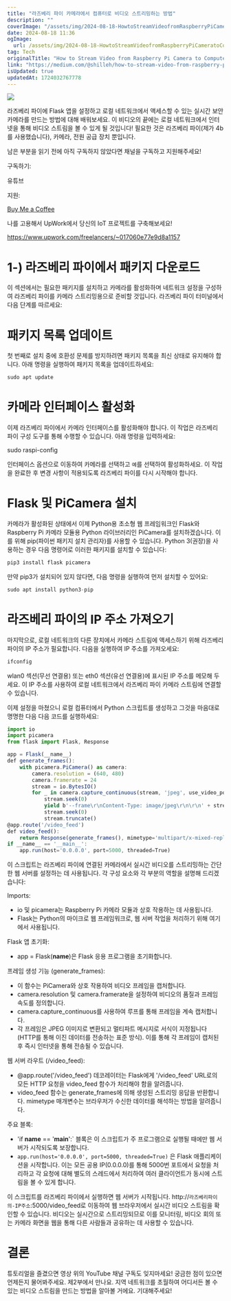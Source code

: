 ```yaml
---
title: "라즈베리 파이 카메라에서 컴퓨터로 비디오 스트리밍하는 방법"
description: ""
coverImage: "/assets/img/2024-08-18-HowtoStreamVideofromRaspberryPiCameratoComputer_0.png"
date: 2024-08-18 11:36
ogImage: 
  url: /assets/img/2024-08-18-HowtoStreamVideofromRaspberryPiCameratoComputer_0.png
tag: Tech
originalTitle: "How to Stream Video from Raspberry Pi Camera to Computer"
link: "https://medium.com/@shilleh/how-to-stream-video-from-raspberry-pi-camera-to-computer-40f41c8b5675"
isUpdated: true
updatedAt: 1724032767778
---
```



<img src="/assets/img/2024-08-18-HowtoStreamVideofromRaspberryPiCameratoComputer_0.png" />

라즈베리 파이에 Flask 앱을 설정하고 로컬 네트워크에서 액세스할 수 있는 실시간 보안 카메라를 만드는 방법에 대해 배워보세요. 이 비디오의 끝에는 로컬 네트워크에서 인터넷을 통해 비디오 스트림을 볼 수 있게 될 것입니다! 필요한 것은 라즈베리 파이(제가 4b를 사용했습니다), 카메라, 전원 공급 장치 뿐입니다.

남은 부분을 읽기 전에 아직 구독하지 않았다면 채널을 구독하고 지원해주세요!

구독하기:

<div class="content-ad"></div>

유튜브

지원:

[Buy Me a Coffee](https://www.buymeacoffee.com/mmshilleh)

나를 고용해서 UpWork에서 당신의 IoT 프로젝트를 구축해보세요!

<div class="content-ad"></div>

https://www.upwork.com/freelancers/~017060e77e9d8a1157

# 1-) 라즈베리 파이에서 패키지 다운로드

이 섹션에서는 필요한 패키지를 설치하고 카메라를 활성화하며 네트워크 설정을 구성하여 라즈베리 파이를 카메라 스트리밍용으로 준비할 것입니다. 라즈베리 파이 터미널에서 다음 단계를 따르세요:

# 패키지 목록 업데이트

<div class="content-ad"></div>

첫 번째로 설치 중에 호환성 문제를 방지하려면 패키지 목록을 최신 상태로 유지해야 합니다. 아래 명령을 실행하여 패키지 목록을 업데이트하세요:

```js
sudo apt update
```

# 카메라 인터페이스 활성화

이제 라즈베리 파이에서 카메라 인터페이스를 활성화해야 합니다. 이 작업은 라즈베리 파이 구성 도구를 통해 수행할 수 있습니다. 아래 명령을 입력하세요:

<div class="content-ad"></div>


sudo raspi-config


인터페이스 옵션으로 이동하여 카메라를 선택하고 `예`를 선택하여 활성화하세요. 이 작업을 완료한 후 변경 사항이 적용되도록 라즈베리 파이를 다시 시작해야 합니다.

# Flask 및 PiCamera 설치

카메라가 활성화된 상태에서 이제 Python용 초소형 웹 프레임워크인 Flask와 Raspberry Pi 카메라 모듈용 Python 라이브러리인 PiCamera를 설치하겠습니다. 이를 위해 pip(파이썬 패키지 설치 관리자)를 사용할 수 있습니다. Python 3(권장)을 사용하는 경우 다음 명령어로 이러한 패키지를 설치할 수 있습니다:


<div class="content-ad"></div>

```js
pip3 install flask picamera
```

만약 pip3가 설치되어 있지 않다면, 다음 명령을 실행하여 먼저 설치할 수 있어요:

```js
sudo apt install python3-pip
```

# 라즈베리 파이의 IP 주소 가져오기

<div class="content-ad"></div>

마지막으로, 로컬 네트워크의 다른 장치에서 카메라 스트림에 액세스하기 위해 라즈베리 파이의 IP 주소가 필요합니다. 다음을 실행하여 IP 주소를 가져오세요:

```js
ifconfig
```

wlan0 섹션(무선 연결용) 또는 eth0 섹션(유선 연결용)에 표시된 IP 주소를 메모해 두세요. 이 IP 주소를 사용하여 로컬 네트워크에서 라즈베리 파이 카메라 스트림에 연결할 수 있습니다.

<div class="content-ad"></div>

이제 설정을 마쳤으니 로컬 컴퓨터에서 Python 스크립트를 생성하고 그것을 마음대로 명명한 다음 다음 코드를 실행하세요:

```js
import io
import picamera
from flask import Flask, Response
```

```js
app = Flask(__name__)
def generate_frames():
    with picamera.PiCamera() as camera:
        camera.resolution = (640, 480)
        camera.framerate = 24
        stream = io.BytesIO()
        for _ in camera.capture_continuous(stream, 'jpeg', use_video_port=True):
            stream.seek(0)
            yield b'--frame\r\nContent-Type: image/jpeg\r\n\r\n' + stream.read() + b'\r\n'
            stream.seek(0)
            stream.truncate()
@app.route('/video_feed')
def video_feed():
    return Response(generate_frames(), mimetype='multipart/x-mixed-replace; boundary=frame')
if __name__ == '__main__':
    app.run(host='0.0.0.0', port=5000, threaded=True)
```

이 스크립트는 라즈베리 파이에 연결된 카메라에서 실시간 비디오를 스트리밍하는 간단한 웹 서버를 설정하는 데 사용됩니다. 각 구성 요소와 각 부분의 역할을 설명해 드리겠습니다:

<div class="content-ad"></div>

Imports:

- io 및 picamera는 Raspberry Pi 카메라 모듈과 상호 작용하는 데 사용됩니다.
- Flask는 Python의 마이크로 웹 프레임워크로, 웹 서버 작업을 처리하기 위해 여기에서 사용됩니다.

Flask 앱 초기화:

- app = Flask(__name__)은 Flask 응용 프로그램을 초기화합니다.

<div class="content-ad"></div>

프레임 생성 기능 (generate_frames):

- 이 함수는 PiCamera와 상호 작용하여 비디오 프레임을 캡처합니다.
- camera.resolution 및 camera.framerate을 설정하여 비디오의 품질과 프레임 속도를 정의합니다.
- camera.capture_continuous를 사용하여 루프를 통해 프레임을 계속 캡처합니다.
- 각 프레임은 JPEG 이미지로 변환되고 멀티파트 메시지로 서식이 지정됩니다(HTTP를 통해 이진 데이터를 전송하는 표준 방식). 이를 통해 각 프레임이 캡처된 후 즉시 인터넷을 통해 전송될 수 있습니다.

웹 서버 라우트 (/video_feed):

- @app.route('/video_feed') 데코레이터는 Flask에게 '/video_feed' URL로의 모든 HTTP 요청을 video_feed 함수가 처리해야 함을 알려줍니다.
- video_feed 함수는 generate_frames에 의해 생성된 스트리밍 응답을 반환합니다. mimetype 매개변수는 브라우저가 수신한 데이터를 해석하는 방법을 알려줍니다.

<div class="content-ad"></div>

주요 블록:

- 'if __name__ == '__main__':` 블록은 이 스크립트가 주 프로그램으로 실행될 때에만 웹 서버가 시작되도록 보장합니다.
- `app.run(host='0.0.0.0', port=5000, threaded=True)` 은 Flask 애플리케이션을 시작합니다. 이는 모든 공용 IP(0.0.0.0)를 통해 5000번 포트에서 요청을 처리하고 각 요청에 대해 별도의 스레드에서 처리하여 여러 클라이언트가 동시에 스트림을 볼 수 있게 합니다.

이 스크립트를 라즈베리 파이에서 실행하면 웹 서버가 시작됩니다. http://`라즈베리파이의-IP주소`:5000/video_feed로 이동하여 웹 브라우저에서 실시간 비디오 스트림을 확인할 수 있습니다. 비디오는 실시간으로 스트리밍되므로 이를 모니터링, 비디오 회의 또는 카메라 화면을 웹을 통해 다른 사람들과 공유하는 데 사용할 수 있습니다. 

# 결론

<div class="content-ad"></div>

튜토리얼을 즐겼으면 영상 위의 YouTube 채널 구독도 잊지마세요! 궁금한 점이 있으면 언제든지 물어봐주세요. 제2부에서 만나요. 지역 네트워크를 초월하여 어디서든 볼 수 있는 비디오 스트림을 만드는 방법을 알아볼 거에요. 기대해주세요!